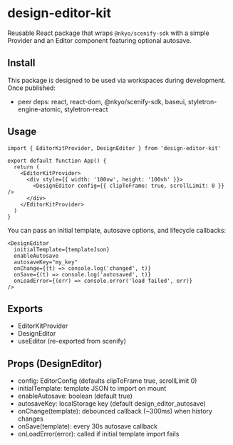 # design-editor-kit

Reusable React package that wraps `@nkyo/scenify-sdk` with a simple Provider and an Editor component featuring optional autosave.

## Install

This package is designed to be used via workspaces during development. Once published:

- peer deps: react, react-dom, @nkyo/scenify-sdk, baseui, styletron-engine-atomic, styletron-react

## Usage

```tsx
import { EditorKitProvider, DesignEditor } from 'design-editor-kit'

export default function App() {
  return (
    <EditorKitProvider>
      <div style={{ width: '100vw', height: '100vh' }}>
        <DesignEditor config={{ clipToFrame: true, scrollLimit: 0 }} />
      </div>
    </EditorKitProvider>
  )
}
```

You can pass an initial template, autosave options, and lifecycle callbacks:

```tsx
<DesignEditor
  initialTemplate={templateJson}
  enableAutosave
  autosaveKey="my_key"
  onChange={(t) => console.log('changed', t)}
  onSave={(t) => console.log('autosaved', t)}
  onLoadError={(err) => console.error('load failed', err)}
/>
```

## Exports

- EditorKitProvider
- DesignEditor
- useEditor (re-exported from scenify)

## Props (DesignEditor)

- config: EditorConfig (defaults clipToFrame true, scrollLimit 0)
- initialTemplate: template JSON to import on mount
- enableAutosave: boolean (default true)
- autosaveKey: localStorage key (default design_editor_autosave)
- onChange(template): debounced callback (~300ms) when history changes
- onSave(template): every 30s autosave callback
- onLoadError(error): called if initial template import fails
